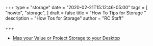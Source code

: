 +++
type = "storage"
date = "2020-02-21T15:12:46-05:00"
tags = [
  "howto",
  "storage",
]
draft = false
title = "How To Tips for Storage "
description = "How Tos for Storage"
author = "RC Staff"

+++

* [Map your Value or Project Storage to your Desktop](/userinfo/howtos/storage/drive-mapping)
